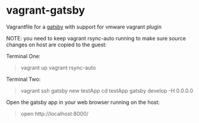 # vagrant-gatsby
Vagrantfile for a [gatsby](https://www.gatsbyjs.org/)  with support for vmware vagrant plugin

NOTE: you need to keep vagrant rsync-auto running to make sure source changes on host are copied to the guest:

Terminal One:
> vagrant up
> vagrant rsync-auto

Terminal Two:
> vagrant ssh
> gatsby new testApp
> cd testApp
> gatsby develop -H 0.0.0.0

Open the gatsby app in your web browser running on the host:
> open http://localhost:8000/
